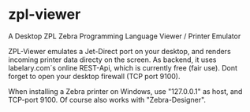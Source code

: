 # zpl-viewer
A Desktop ZPL Zebra Programming Language Viewer / Printer Emulator

ZPL-Viewer emulates a Jet-Direct port on your desktop, and renders incoming printer data directy on the screen.
As backend, it uses labelary.com´s online REST-Api, which is currently free (fair use).
Dont forget to open your desktop firewall (TCP port 9100).

When installing a Zebra printer on Windows, use "127.0.0.1" as host, and TCP-port 9100. Of course also works with "Zebra-Designer".
